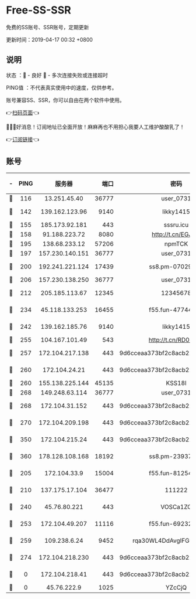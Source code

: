 # Free-SS-SSR

免费的SS账号、SSR账号，定期更新

更新时间：2019-04-17 00:32 +0800

## 说明

状态     ：🙂 - 良好 🙁 - 多次连接失败或连接超时

PING值   ：不代表真实使用中的速度，仅供参考。

账号兼容SS、SSR，你可以自由在两个软件中使用。

👉[扫码页面](https://liesauer.github.io/Free-SS-SSR/)👈

🎉🎉🎉好消息！订阅地址已全面开放！麻麻再也不用担心我要人工维护酸酸乳了！

👉[订阅链接](https://www.liesauer.net/yogurt/subscribe?ACCESS_TOKEN=DAYxR3mMaZAsaqUb)👈

## 账号

|-|PING|服务器|端口|密码|加密方式|区域|
|:----:|:----:|:-----:|-----:|:----:|:----:|:----:|
|🙂|116|13.251.45.40|36777|user_0731|chacha20|SG|
|🙂|142|139.162.123.96|9140|likky1415|aes-256-cfb|JP|
|🙂|155|185.173.92.181|443|sssru.icu|rc4-md5|RU|
|🙂|158|91.188.223.72|8080|http://t.cn/EGJIyrl|rc4-md5|RU|
|🙂|195|138.68.233.12|57206|npmTCK|rc4-md5|US|
|🙂|197|157.230.140.151|36777|user_0731|chacha20|US|
|🙂|200|192.241.221.124|17439|ss8.pm-07029928|aes-256-cfb|US|
|🙂|206|157.230.138.250|36777|user_0731|chacha20|US|
|🙂|212|205.185.113.67|12345|12345678|aes-256-cfb|US|
|🙂|234|45.118.133.253|16455|f55.fun-47744783|aes-256-cfb|SG|
|🙂|242|139.162.185.76|9140|likky1415|aes-256-cfb|DE|
|🙂|255|104.167.101.49|543|http://t.cn/RD0D7sx|rc4-md5|CA|
|🙂|257|172.104.217.138|443|9d6cceaa373bf2c8acb22e60b6a58be6|aes-256-cfb|US|
|🙂|260|172.104.24.21|443|9d6cceaa373bf2c8acb22e60b6a58be6|aes-256-cfb|US|
|🙂|260|155.138.225.144|45135|KSS18l|rc4-md5|US|
|🙂|268|149.248.63.114|36777|user_0731|chacha20|CA|
|🙂|268|172.104.31.152|443|9d6cceaa373bf2c8acb22e60b6a58be6|aes-256-cfb|US|
|🙂|270|172.104.209.198|443|9d6cceaa373bf2c8acb22e60b6a58be6|aes-256-cfb|US|
|🙂|350|172.104.215.24|443|9d6cceaa373bf2c8acb22e60b6a58be6|aes-256-cfb|US|
|🙂|360|178.128.108.168|18192|ss8.pm-23937641|aes-256-cfb|SG|
|🙂|205|172.104.33.9|15004|f55.fun-81254583|aes-256-cfb|SG|
|🙂|210|137.175.17.104|36477|111222|aes-256-cfb|US|
|🙂|240|45.76.80.221|443|VOSCa1ZG|aes-256-cfb|DE|
|🙂|253|172.104.49.207|11116|f55.fun-69232280|aes-256-cfb|SG|
|🙂|259|109.238.6.24|9452|rqa30WL4DdAvgIFG6Fs3znzTa|aes-256-cfb|FR|
|🙂|274|172.104.218.230|443|9d6cceaa373bf2c8acb22e60b6a58be6|aes-256-cfb|US|
|🙁|0|172.104.218.41|443|9d6cceaa373bf2c8acb22e60b6a58be6|aes-256-cfb|US|
|🙁|0|45.76.222.9|1025|YZcCjQ|rc4-md5|JP|
